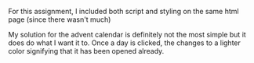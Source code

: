 For this assignment, I included both script and styling on the same html page (since there wasn't much)

My solution for the advent calendar is definitely not the most simple but it does do what I want it to. Once a day is clicked, the changes to a lighter color signifying that it has been opened already.